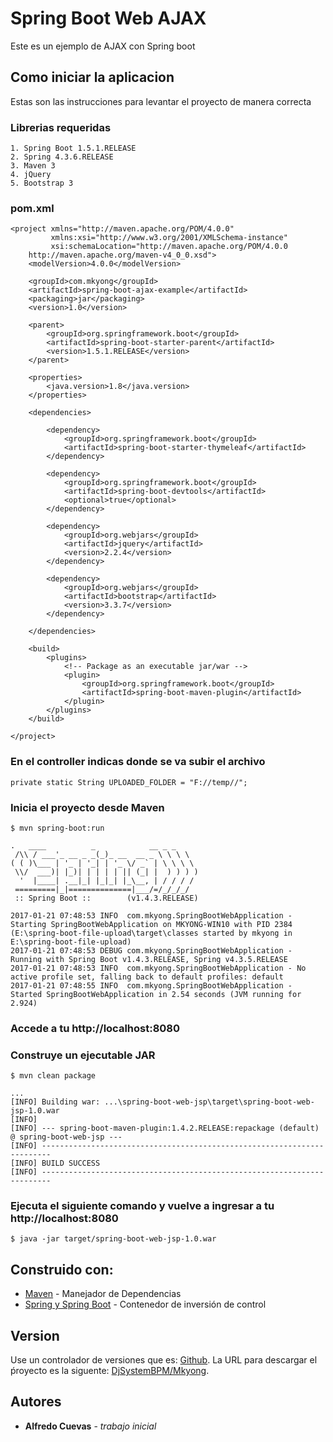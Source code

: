 # Spring Boot Web AJAX 	

Este es un ejemplo de AJAX con Spring boot

## Como iniciar la aplicacion

Estas son las instrucciones para levantar el proyecto de manera correcta

### Librerias requeridas

```
1. Spring Boot 1.5.1.RELEASE
2. Spring 4.3.6.RELEASE
3. Maven 3
4. jQuery
5. Bootstrap 3

```
### pom.xml
```
<project xmlns="http://maven.apache.org/POM/4.0.0"
         xmlns:xsi="http://www.w3.org/2001/XMLSchema-instance"
         xsi:schemaLocation="http://maven.apache.org/POM/4.0.0
	http://maven.apache.org/maven-v4_0_0.xsd">
    <modelVersion>4.0.0</modelVersion>

    <groupId>com.mkyong</groupId>
    <artifactId>spring-boot-ajax-example</artifactId>
    <packaging>jar</packaging>
    <version>1.0</version>

    <parent>
        <groupId>org.springframework.boot</groupId>
        <artifactId>spring-boot-starter-parent</artifactId>
        <version>1.5.1.RELEASE</version>
    </parent>

    <properties>
        <java.version>1.8</java.version>
    </properties>

    <dependencies>

        <dependency>
            <groupId>org.springframework.boot</groupId>
            <artifactId>spring-boot-starter-thymeleaf</artifactId>
        </dependency>

        <dependency>
            <groupId>org.springframework.boot</groupId>
            <artifactId>spring-boot-devtools</artifactId>
            <optional>true</optional>
        </dependency>

        <dependency>
            <groupId>org.webjars</groupId>
            <artifactId>jquery</artifactId>
            <version>2.2.4</version>
        </dependency>

        <dependency>
            <groupId>org.webjars</groupId>
            <artifactId>bootstrap</artifactId>
            <version>3.3.7</version>
        </dependency>

    </dependencies>

    <build>
        <plugins>
            <!-- Package as an executable jar/war -->
            <plugin>
                <groupId>org.springframework.boot</groupId>
                <artifactId>spring-boot-maven-plugin</artifactId>
            </plugin>
        </plugins>
    </build>

</project>

```

### En el controller indicas donde se va subir el archivo

```
private static String UPLOADED_FOLDER = "F://temp//";

``` 	

### Inicia el proyecto desde Maven 
```
$ mvn spring-boot:run

.   ____          _            __ _ _
 /\\ / ___'_ __ _ _(_)_ __  __ _ \ \ \ \
( ( )\___ | '_ | '_| | '_ \/ _` | \ \ \ \
 \\/  ___)| |_)| | | | | || (_| |  ) ) ) )
  '  |____| .__|_| |_|_| |_\__, | / / / /
 =========|_|==============|___/=/_/_/_/
 :: Spring Boot ::        (v1.4.3.RELEASE)

2017-01-21 07:48:53 INFO  com.mkyong.SpringBootWebApplication - Starting SpringBootWebApplication on MKYONG-WIN10 with PID 2384 (E:\spring-boot-file-upload\target\classes started by mkyong in E:\spring-boot-file-upload)
2017-01-21 07:48:53 DEBUG com.mkyong.SpringBootWebApplication - Running with Spring Boot v1.4.3.RELEASE, Spring v4.3.5.RELEASE
2017-01-21 07:48:53 INFO  com.mkyong.SpringBootWebApplication - No active profile set, falling back to default profiles: default
2017-01-21 07:48:55 INFO  com.mkyong.SpringBootWebApplication - Started SpringBootWebApplication in 2.54 seconds (JVM running for 2.924)

```

### Accede a tu http://localhost:8080

### Construye un ejecutable JAR

```
$ mvn clean package

...
[INFO] Building war: ...\spring-boot-web-jsp\target\spring-boot-web-jsp-1.0.war
[INFO]
[INFO] --- spring-boot-maven-plugin:1.4.2.RELEASE:repackage (default) @ spring-boot-web-jsp ---
[INFO] ------------------------------------------------------------------------
[INFO] BUILD SUCCESS
[INFO] ------------------------------------------------------------------------
```

### Ejecuta el siguiente comando y vuelve a ingresar a tu http://localhost:8080

```
$ java -jar target/spring-boot-web-jsp-1.0.war
```


## Construido con:

* [Maven](https://maven.apache.org/) - Manejador de Dependencias
* [Spring y Spring Boot](https://spring.io/) - Contenedor de inversión de control

## Version

Use un controlador de versiones que es: [Github](https://github.com). La URL para descargar el ṕroyecto es la siguente: [DjSystemBPM/Mkyong](https://github.com/DjSystemBPM/Mkyong). 

## Autores

* **Alfredo Cuevas** - *trabajo inicial*
